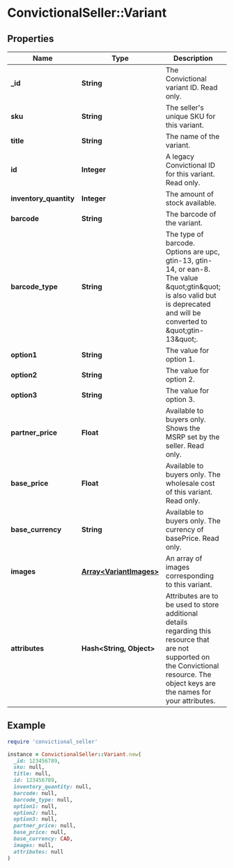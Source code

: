 # ConvictionalSeller::Variant

## Properties

| Name | Type | Description | Notes |
| ---- | ---- | ----------- | ----- |
| **_id** | **String** | The Convictional variant ID. Read only. | [optional] |
| **sku** | **String** | The seller&#39;s unique SKU for this variant. | [optional] |
| **title** | **String** | The name of the variant. | [optional] |
| **id** | **Integer** | A legacy Convictional ID for this variant. Read only. | [optional] |
| **inventory_quantity** | **Integer** | The amount of stock available. | [optional] |
| **barcode** | **String** | The barcode of the variant. | [optional] |
| **barcode_type** | **String** | The type of barcode. Options are upc, gtin-13, gtin-14, or ean-8. The value \&quot;gtin\&quot; is also valid but is deprecated and will be converted to \&quot;gtin-13\&quot;. | [optional] |
| **option1** | **String** | The value for option 1. | [optional] |
| **option2** | **String** | The value for option 2. | [optional] |
| **option3** | **String** | The value for option 3. | [optional] |
| **partner_price** | **Float** | Available to buyers only. Shows the MSRP set by the seller. Read only. | [optional] |
| **base_price** | **Float** | Available to buyers only. The wholesale cost of this variant. Read only. | [optional] |
| **base_currency** | **String** | Available to buyers only. The currency of basePrice. Read only. | [optional] |
| **images** | [**Array&lt;VariantImages&gt;**](VariantImages.md) | An array of images corresponding to this variant. | [optional] |
| **attributes** | **Hash&lt;String, Object&gt;** | Attributes are to be used to store additional details regarding this resource that are not supported on the Convictional resource. The object keys are the names for your attributes. | [optional] |

## Example

```ruby
require 'convictional_seller'

instance = ConvictionalSeller::Variant.new(
  _id: 123456789,
  sku: null,
  title: null,
  id: 123456789,
  inventory_quantity: null,
  barcode: null,
  barcode_type: null,
  option1: null,
  option2: null,
  option3: null,
  partner_price: null,
  base_price: null,
  base_currency: CAD,
  images: null,
  attributes: null
)
```


